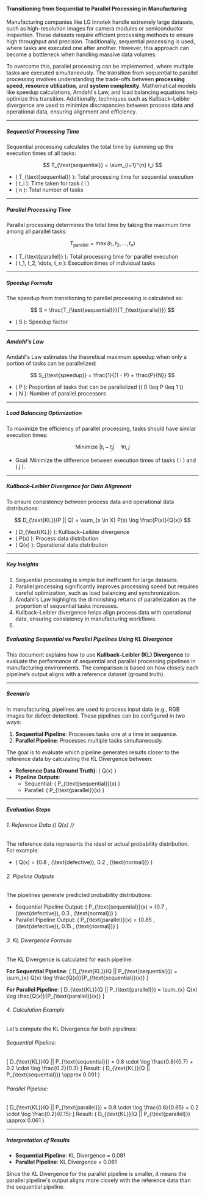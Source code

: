 #### Transitioning from Sequential to Parallel Processing in Manufacturing
Manufacturing companies like LG Innotek handle extremely large datasets, such as high-resolution images for camera modules or semiconductor inspection. These datasets require efficient processing methods to ensure high throughput and precision. Traditionally, sequential processing is used, where tasks are executed one after another. However, this approach can become a bottleneck when handling massive data volumes.

To overcome this, parallel processing can be implemented, where multiple tasks are executed simultaneously. The transition from sequential to parallel processing involves understanding the trade-offs between **processing speed**, **resource utilization**, and **system complexity**. Mathematical models like speedup calculations, Amdahl's Law, and load balancing equations help optimize this transition. Additionally, techniques such as Kullback–Leibler divergence are used to minimize discrepancies between process data and operational data, ensuring alignment and efficiency.

---

##### Sequential Processing Time
Sequential processing calculates the total time by summing up the execution times of all tasks:

$$
T_{\text{sequential}} = \sum_{i=1}^{n} t_i
$$

- \( T_{\text{sequential}} \): Total processing time for sequential execution  
- \( t_i \): Time taken for task \( i \)  
- \( n \): Total number of tasks  

---

##### Parallel Processing Time

Parallel processing determines the total time by taking the maximum time among all parallel tasks:

$$
T_{\text{parallel}} = \max(t_1, t_2, \dots, t_n)
$$

- \( T_{\text{parallel}} \): Total processing time for parallel execution  
- \( t_1, t_2, \dots, t_n \): Execution times of individual tasks  

---

##### Speedup Formula

The speedup from transitioning to parallel processing is calculated as:

$$
S = \frac{T_{\text{sequential}}}{T_{\text{parallel}}}
$$

- \( S \): Speedup factor  

---

##### Amdahl's Law

Amdahl's Law estimates the theoretical maximum speedup when only a portion of tasks can be parallelized:

$$
S_{\text{speedup}} = \frac{1}{(1 - P) + \frac{P}{N}}
$$

- \( P \): Proportion of tasks that can be parallelized (\( 0 \leq P \leq 1 \))  
- \( N \): Number of parallel processors  

---

##### Load Balancing Optimization

To maximize the efficiency of parallel processing, tasks should have similar execution times:

$$
\text{Minimize} \; \left| t_i - t_j \right| \quad \forall i, j
$$

- Goal: Minimize the difference between execution times of tasks \( i \) and \( j \).  

---

##### Kullback–Leibler Divergence for Data Alignment

To ensure consistency between process data and operational data distributions:

$$
D_{\text{KL}}(P || Q) = \sum_{x \in X} P(x) \log \frac{P(x)}{Q(x)}
$$

- \( D_{\text{KL}} \): Kullback–Leibler divergence  
- \( P(x) \): Process data distribution  
- \( Q(x) \): Operational data distribution  

---

##### Key Insights

1. Sequential processing is simple but inefficient for large datasets.  
2. Parallel processing significantly improves processing speed but requires careful optimization, such as load balancing and synchronization.  
3. Amdahl's Law highlights the diminishing returns of parallelization as the proportion of sequential tasks increases.  
4. Kullback–Leibler divergence helps align process data with operational data, ensuring consistency in manufacturing workflows.
5. 

##### Evaluating Sequential vs Parallel Pipelines Using KL Divergence

This document explains how to use **Kullback–Leibler (KL) Divergence** to evaluate the performance of sequential and parallel processing pipelines in manufacturing environments. The comparison is based on how closely each pipeline’s output aligns with a reference dataset (ground truth).

---

##### Scenario
In manufacturing, pipelines are used to process input data (e.g., RGB images for defect detection). These pipelines can be configured in two ways:
1. **Sequential Pipeline**: Processes tasks one at a time in sequence.
2. **Parallel Pipeline**: Processes multiple tasks simultaneously.

The goal is to evaluate which pipeline generates results closer to the reference data by calculating the KL Divergence between:
- **Reference Data (Ground Truth)**: \( Q(x) \)
- **Pipeline Outputs**:
  - Sequential: \( P_{\text{sequential}}(x) \)
  - Parallel: \( P_{\text{parallel}}(x) \)

---

##### Evaluation Steps

###### 1. Reference Data (\( Q(x) \))
The reference data represents the ideal or actual probability distribution. For example:
- \( Q(x) = \{0.8 \, (\text{defective}), 0.2 \, (\text{normal})\} \)

###### 2. Pipeline Outputs
The pipelines generate predicted probability distributions:
- Sequential Pipeline Output: \( P_{\text{sequential}}(x) = \{0.7 \, (\text{defective}), 0.3 \, (\text{normal})\} \)
- Parallel Pipeline Output: \( P_{\text{parallel}}(x) = \{0.85 \, (\text{defective}), 0.15 \, (\text{normal})\} \)

###### 3. KL Divergence Formula
The KL Divergence is calculated for each pipeline:

**For Sequential Pipeline**:
\[
D_{\text{KL}}(Q || P_{\text{sequential}}) = \sum_{x} Q(x) \log \frac{Q(x)}{P_{\text{sequential}}(x)}
\]

**For Parallel Pipeline**:
\[
D_{\text{KL}}(Q || P_{\text{parallel}}) = \sum_{x} Q(x) \log \frac{Q(x)}{P_{\text{parallel}}(x)}
\]

###### 4. Calculation Example
Let’s compute the KL Divergence for both pipelines:

###### Sequential Pipeline:
\[
D_{\text{KL}}(Q || P_{\text{sequential}}) = 0.8 \cdot \log \frac{0.8}{0.7} + 0.2 \cdot \log \frac{0.2}{0.3}
\]
Result: \( D_{\text{KL}}(Q || P_{\text{sequential}}) \approx 0.091 \)

###### Parallel Pipeline:

\[
D_{\text{KL}}(Q || P_{\text{parallel}}) = 0.8 \cdot \log \frac{0.8}{0.85} + 0.2 \cdot \log \frac{0.2}{0.15}
\]
Result: \( D_{\text{KL}}(Q || P_{\text{parallel}}) \approx 0.061 \)

---

##### Interpretation of Results

- **Sequential Pipeline**: KL Divergence = 0.091  
- **Parallel Pipeline**: KL Divergence = 0.061  

Since the KL Divergence for the parallel pipeline is smaller, it means the parallel pipeline's output aligns more closely with the reference data than the sequential pipeline.
